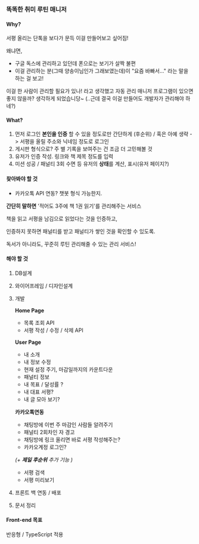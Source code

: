 ### 똑똑한 취미 루틴 매니저



#### Why?

서평 올리는 단톡을 보다가 문득 이걸 만들어보고 싶어짐!

왜냐면, 

- 구글 독스에 관리하고 있던데 폰으로는 보기가 살짝 불편
- 이걸 관리하는 분(그때 양송이님인가 그래보였는데)이 
  "요즘 바빠서..." 라는 말을 하는 걸 보고!

이걸 한 사람이 관리할 필요가 있나! 라고 생각했고
자동 관리 매니저 프로그램이 있으면 좋지 않을까? 생각하게 되었습니당~
(..근데 결국 이걸 만들어도 개발자가 관리해야 하네?)



#### What?

1. 먼저 로그인 **본인을 인증** 할 수 있을 정도로만 간단하게 (후순위)
   / 혹은 아예 생략 -> 서평을 올릴 주소와 닉네임 정도로 로그인
2. 게시판 형식으로? 주 별 기록을 보여주는 건 조금 더 고민해볼 것
3. 유저가 인증 작성. 링크와 책 제목 정도를 입력
4. 미션 성공 / 패널티 3회 수면 등 유저의 **상태**를 계산, 표시(유저 페이지?)



#### 찾아봐야 할 것

- 카카오톡 API 연동? 챗봇 형식 가능한지.





**간단히 말하면** '적어도 3주에 책 1권 읽기'를 관리해주는 서비스

책을 읽고 서평을 남김으로 읽었다는 것을 인증하고,

인증하지 못하면 패널티를 받고 패널티가 쌓인 것을 확인할 수 있도록.

독서가 아니라도, 꾸준히 루틴 관리해줄 수 있는 관리 서비스!



#### 해야 할 것

1. DB설계

2. 와이어프레임 / 디자인설계

3. 개발

   **Home Page**

   - 목록 조회 API
   - 서평 작성 / 수정 / 삭제  API

   **User Page**

   - 내 소개
   - 내 정보 수정
   - 현재 설정 주기, 마감일까지의 카운트다운
   - 패널티 정보
   - 내 목표 / 달성률 ?
   - 내 대표 서평?
   - 내 글 모아 보기?

   **카카오톡연동**

   - 채팅방에 이번 주 마감인 사람들 알려주기
   - 패널티 2회차인 자 경고
   - 채팅방에 링크 올리면 바로 서평 작성해주는?
   - 카카오계정 로그인?

   *(+ **제일 후순위** 추가 기능 )*

   - 서평 검색
   - 서평 미리보기

4. 프론트 백 연동 / 배포

5. 문서 정리



#### Front-end 목표

반응형 / TypeScript 적용